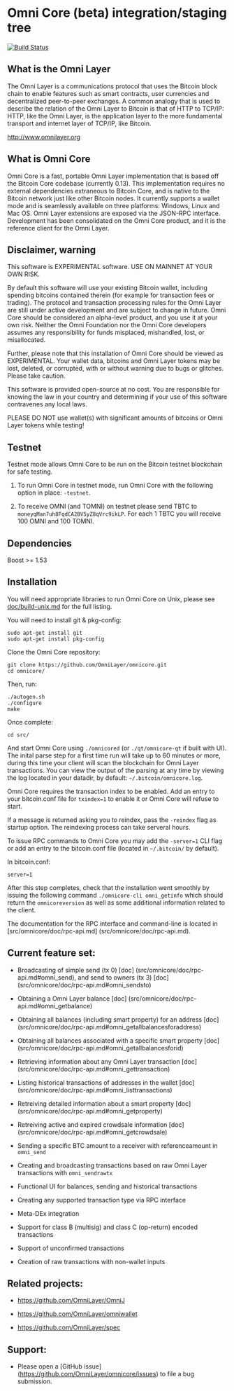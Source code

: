 Omni Core (beta) integration/staging tree
=========================================

[![Build Status](https://travis-ci.org/OmniLayer/omnicore.svg?branch=omnicore-0.0.10)](https://travis-ci.org/OmniLayer/omnicore)

What is the Omni Layer
----------------------
The Omni Layer is a communications protocol that uses the Bitcoin block chain to enable features such as smart contracts, user currencies and decentralized peer-to-peer exchanges. A common analogy that is used to describe the relation of the Omni Layer to Bitcoin is that of HTTP to TCP/IP: HTTP, like the Omni Layer, is the application layer to the more fundamental transport and internet layer of TCP/IP, like Bitcoin.

http://www.omnilayer.org

What is Omni Core
-----------------

Omni Core is a fast, portable Omni Layer implementation that is based off the Bitcoin Core codebase (currently 0.13). This implementation requires no external dependencies extraneous to Bitcoin Core, and is native to the Bitcoin network just like other Bitcoin nodes. It currently supports a wallet mode and is seamlessly available on three platforms: Windows, Linux and Mac OS. Omni Layer extensions are exposed via the JSON-RPC interface. Development has been consolidated on the Omni Core product, and it is the reference client for the Omni Layer.

Disclaimer, warning
-------------------
This software is EXPERIMENTAL software. USE ON MAINNET AT YOUR OWN RISK.

By default this software will use your existing Bitcoin wallet, including spending bitcoins contained therein (for example for transaction fees or trading).
The protocol and transaction processing rules for the Omni Layer are still under active development and are subject to change in future.
Omni Core should be considered an alpha-level product, and you use it at your own risk. Neither the Omni Foundation nor the Omni Core developers assumes any responsibility for funds misplaced, mishandled, lost, or misallocated.

Further, please note that this installation of Omni Core should be viewed as EXPERIMENTAL. Your wallet data, bitcoins and Omni Layer tokens may be lost, deleted, or corrupted, with or without warning due to bugs or glitches. Please take caution.

This software is provided open-source at no cost. You are responsible for knowing the law in your country and determining if your use of this software contravenes any local laws.

PLEASE DO NOT use wallet(s) with significant amounts of bitcoins or Omni Layer tokens while testing!

Testnet
-------

Testnet mode allows Omni Core to be run on the Bitcoin testnet blockchain for safe testing.

1. To run Omni Core in testnet mode, run Omni Core with the following option in place: `-testnet`.

2. To receive OMNI (and TOMNI) on testnet please send TBTC to `moneyqMan7uh8FqdCA2BV5yZ8qVrc9ikLP`. For each 1 TBTC you will receive 100 OMNI and 100 TOMNI.

Dependencies
------------
Boost >= 1.53

Installation
------------

You will need appropriate libraries to run Omni Core on Unix,
please see [doc/build-unix.md](doc/build-unix.md) for the full listing.

You will need to install git & pkg-config:

```
sudo apt-get install git
sudo apt-get install pkg-config
```

Clone the Omni Core repository:

```
git clone https://github.com/OmniLayer/omnicore.git
cd omnicore/
```

Then, run:

```
./autogen.sh
./configure
make
```
Once complete:

```
cd src/
```
And start Omni Core using `./omnicored` (or `./qt/omnicore-qt` if built with UI). The inital parse step for a first time run
will take up to 60 minutes or more, during this time your client will scan the blockchain for Omni Layer transactions. You can view the
output of the parsing at any time by viewing the log located in your datadir, by default: `~/.bitcoin/omnicore.log`.

Omni Core requires the transaction index to be enabled. Add an entry to your bitcoin.conf file for `txindex=1` to enable it or Omni Core will refuse to start.

If a message is returned asking you to reindex, pass the `-reindex` flag as startup option. The reindexing process can take serveral hours.

To issue RPC commands to Omni Core you may add the `-server=1` CLI flag or add an entry to the bitcoin.conf file (located in `~/.bitcoin/` by default).

In bitcoin.conf:
```
server=1
```

After this step completes, check that the installation went smoothly by issuing the following command `./omnicore-cli omni_getinfo` which should return the `omnicoreversion` as well as some
additional information related to the client.

The documentation for the RPC interface and command-line is located in [src/omnicore/doc/rpc-api.md] (src/omnicore/doc/rpc-api.md).

Current feature set:
--------------------

* Broadcasting of simple send (tx 0) [doc] (src/omnicore/doc/rpc-api.md#omni_send), and send to owners (tx 3) [doc] (src/omnicore/doc/rpc-api.md#omni_sendsto)

* Obtaining a Omni Layer balance [doc] (src/omnicore/doc/rpc-api.md#omni_getbalance)

* Obtaining all balances (including smart property) for an address [doc] (src/omnicore/doc/rpc-api.md#omni_getallbalancesforaddress)

* Obtaining all balances associated with a specific smart property [doc] (src/omnicore/doc/rpc-api.md#omni_getallbalancesforid)

* Retrieving information about any Omni Layer transaction [doc] (src/omnicore/doc/rpc-api.md#omni_gettransaction)

* Listing historical transactions of addresses in the wallet [doc] (src/omnicore/doc/rpc-api.md#omni_listtransactions)

* Retreiving detailed information about a smart property [doc] (src/omnicore/doc/rpc-api.md#omni_getproperty)

* Retreiving active and expired crowdsale information [doc] (src/omnicore/doc/rpc-api.md#omni_getcrowdsale)

* Sending a specific BTC amount to a receiver with referenceamount in `omni_send`

* Creating and broadcasting transactions based on raw Omni Layer transactions with `omni_sendrawtx`

* Functional UI for balances, sending and historical transactions

* Creating any supported transaction type via RPC interface

* Meta-DEx integration

* Support for class B (multisig) and class C (op-return) encoded transactions

* Support of unconfirmed transactions

* Creation of raw transactions with non-wallet inputs

Related projects:
-----------------

* https://github.com/OmniLayer/OmniJ

* https://github.com/OmniLayer/omniwallet

* https://github.com/OmniLayer/spec

Support:
--------

* Please open a [GitHub issue] (https://github.com/OmniLayer/omnicore/issues) to file a bug submission.

